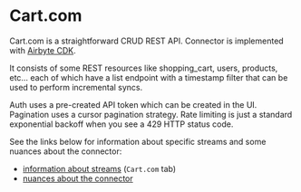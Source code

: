 # Cart.com

Cart.com is a straightforward CRUD REST API. Connector is implemented with [Airbyte CDK](https://docs.airbyte.io/connector-development/cdk-python).

It consists of some REST resources like shopping_cart, users, products, etc… each of which have a list endpoint with a timestamp filter that can be used to perform incremental syncs. 

Auth uses a pre-created API token which can be created in the UI. 
Pagination uses a cursor pagination strategy. 
Rate limiting is just a standard exponential backoff when you see a 429 HTTP status code. 

See the links below for information about specific streams and some nuances about the connector:
- [information about streams](https://docs.google.com/spreadsheets/d/1s-MAwI5d3eBlBOD8II_sZM7pw5FmZtAJsx1KJjVRFNU/edit#gid=1796337932) (`Cart.com` tab)
- [nuances about the connector](https://docs.airbyte.io/integrations/sources/cart)
